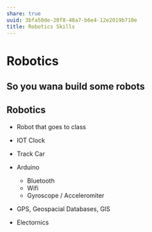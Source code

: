 ```yaml
---
share: true
uuid: 3bfa50de-20f8-48a7-b6e4-12e2019b710e
title: Robotics Skills
---
```


# Robotics
So you wana build some robots
-----------------------------

Robotics
--------

*   Robot that goes to class
    
*   IOT Clock
    
*   Track Car
    
*   Arduino
    
    *   Bluetooth
    *   Wifi
    *   Gyroscope / Acceleromiter
*   GPS, Geospacial Databases, GIS
    
*   Electornics
